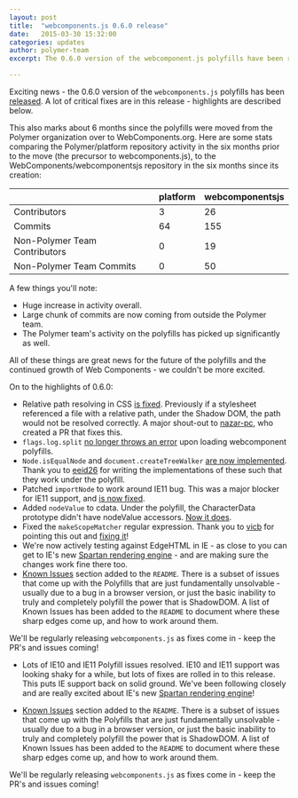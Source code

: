 ```yaml
---
layout: post
title:  "webcomponents.js 0.6.0 release"
date:   2015-03-30 15:32:00
categories: updates
author: polymer-team
excerpt: The 0.6.0 version of the webcomponent.js polyfills have been released - the first major release since the polyfills moved to their new home at [webcomponents.org](https://www.webcomponents.org).

---
```


Exciting news - the 0.6.0 version of the `webcomponents.js` polyfills has been [released](https://github.com/webcomponents/webcomponentsjs/tree/v0.6.0). A lot of critical fixes are in this release - highlights are described below.

<!-- Excerpt -->


This also marks about 6 months since the polyfills were moved from the Polymer organization over to WebComponents.org. Here are some stats comparing the Polymer/platform repository activity in the six months prior to the move (the precursor to webcomponents.js), to the WebComponents/webcomponentsjs repository in the six months since its creation:

|                         | platform          |         webcomponentsjs  |
|-------------------------|-----------------------------------------|-----------------------------------------------------|
| Contributors            | 3                                       | 26                                                  |
| Commits                 | 64                                      | 155                                                 |
| Non-Polymer Team Contributors | 0                                       | 19                                                  |
| Non-Polymer Team Commits     | 0                                       | 50                                                  |

A few things you'll note:
- Huge increase in activity overall.
- Large chunk of commits are now coming from outside the Polymer team.
- The Polymer team's activity on the polyfills has picked up significantly as well.


All of these things are great news for the future of the polyfills and the continued growth of Web Components - we couldn't be more excited.

On to the highlights of 0.6.0:

- Relative path resolving in CSS [is fixed](https://github.com/webcomponents/webcomponentsjs/issues/134). Previously if a stylesheet referenced a file with a relative path, under the Shadow DOM, the path would not be resolved correctly.  A major shout-out to [nazar-pc](https://github.com/nazar-pc), who created a PR that fixes this.
- `flags.log.split` [no longer throws an error](https://github.com/webcomponents/webcomponentsjs/pull/223) upon loading webcomponent polyfills.
- `Node.isEqualNode` and `document.createTreeWalker` [are now implemented](https://github.com/webcomponents/webcomponentsjs/pull/227). Thank you to [eeid26](https://github.com/eeid26) for writing the implementations of these such that they work under the polyfill.
- Patched `importNode` to work around IE11 bug. This was a major blocker for IE11 support, and [is now fixed](https://github.com/webcomponents/webcomponentsjs/pull/226).
- Added `nodeValue` to cdata. Under the polyfill, the CharacterData prototype didn't have nodeValue accessors. [Now it does](https://github.com/webcomponents/webcomponentsjs/pull/225).
- Fixed the `makeScopeMatcher` regular expression. Thank you to [vicb](https://github.com/vicb) for pointing this out and [fixing it](https://github.com/webcomponents/webcomponentsjs/pull/205)!
- We're now actively testing against EdgeHTML in IE - as close to you can get to IE's new [Spartan rendering engine](http://blogs.msdn.com/b/ie/archive/2015/03/18/rendering-engine-updates-in-march-for-the-windows-10-technical-preview.aspx) - and are making sure the changes work fine there too.
- [Known Issues](https://github.com/webcomponents/webcomponentsjs#known-issues) section added to the `README`. There is a subset of issues that come up with the Polyfills that are just fundamentally unsolvable - usually due to a bug in a browser version, or just the basic inability to truly and completely polyfill the power that is ShadowDOM. A list of Known Issues has been added to the `README` to document where these sharp edges come up, and how to work around them.


We'll be regularly releasing `webcomponents.js` as fixes come in - keep the PR's and issues coming!

* Lots of IE10 and IE11 Polyfill issues resolved. IE10 and IE11 support was looking shaky for a while, but lots of fixes are rolled in to this release. This puts IE support back on solid ground. We've been following closely and are really excited about IE's new [Spartan rendering engine](http://blogs.msdn.com/b/ie/archive/2015/03/18/rendering-engine-updates-in-march-for-the-windows-10-technical-preview.aspx)!

* [Known Issues](https://github.com/webcomponents/webcomponentsjs#known-issues) section added to the `README`. There is a subset of issues that come up with the Polyfills that are just fundamentally unsolvable - usually due to a bug in a browser version, or just the basic inability to truly and completely polyfill the power that is ShadowDOM. A list of Known Issues has been added to the `README` to document where these sharp edges come up, and how to work around them.


We'll be regularly releasing `webcomponents.js` as fixes come in - keep the PR's and issues coming!
